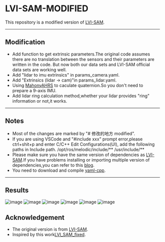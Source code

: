 # LVI-SAM-MODIFIED

This repository is a modified version of [LVI-SAM](https://github.com/TixiaoShan/LVI-SAM).

---

## Modification

- Add function to get extrinsic parameters.The original code assumes there are no translation between the sensors and their parameters are written in the code. But now both our data sets and LVI-SAM official data sets are working well.
- Add "lidar to imu extrinsics" in params_camera.yaml.
- Add "Extrinsics (lidar -> cam)"in params_lidar.yaml.
- Using [MahonyAHRS](https://github.com/PaulStoffregen/MahonyAHRS) to caculate quaternion.So you don't need to prepare a 9-axis IMU.
- Add lidar ring calculation method,whether your lidar provides "ring" information or not,it works.

---

## Notes

- Most of the changes are marked by "# 修改的地方 modified".
- If you are using VSCode and "#include xxx" prompt error,please ctrl+shit+p and enter C/C++ Edit Configurations(UI), add the following paths in Include path.
  /opt/ros/melodic/include/**
  /usr/include/**
- Please make sure you have the same version of dependencies as [LVI-SAM](https://github.com/TixiaoShan/LVI-SAM).If you have problems installing or importing multiple version of dependencies,you can refer to this [blog](https://blog.csdn.net/DumpDoctorWang/article/details/84587331).
- You need to download and compile [yaml-cpp](https://github.com/jbeder/yaml-cpp).

---

## Results
![image](https://github.com/skyrim835/LVI-SAM-modified/blob/master/images/Screenshot%20from%202022-03-23%2017-25-35.png)
![image](https://github.com/skyrim835/LVI-SAM-modified/blob/master/images/Screenshot%20from%202022-03-23%2021-44-15.png)
![image](https://github.com/skyrim835/LVI-SAM-modified/blob/master/images/Screenshot%20from%202022-03-24%2015-55-44.png)
![image](https://github.com/skyrim835/LVI-SAM-modified/blob/master/images/Screenshot%20from%202022-03-24%2015-59-28.png)
![image](https://github.com/skyrim835/LVI-SAM-modified/blob/master/images/Screenshot%20from%202022-03-24%2016-02-21.png)
![image](https://github.com/skyrim835/LVI-SAM-modified/blob/master/images/Screenshot%20from%202022-03-24%2016-08-34.png)


## Acknowledgement

  - The original version is from [LVI-SAM](https://github.com/TixiaoShan/LVI-SAM).
  - Inspired by this work[LVI_SAM_fixed](https://github.com/epicjung/LVI_SAM_fixed).
